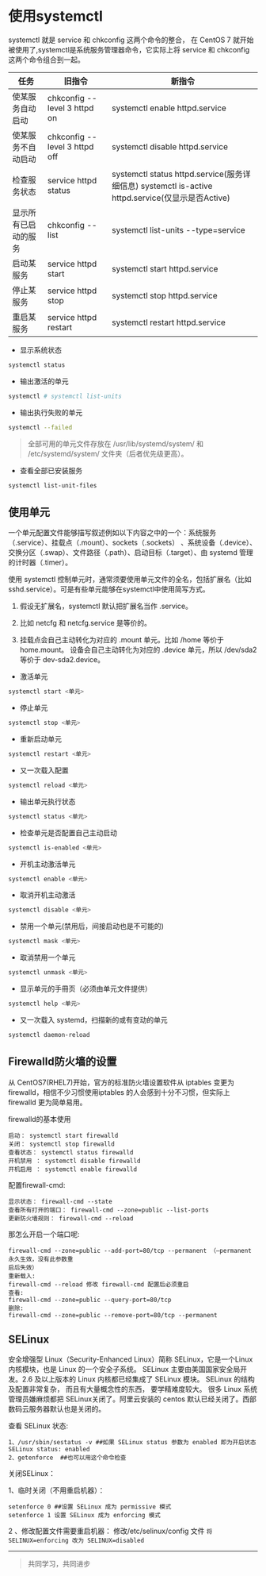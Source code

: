 # 使用systemctl

systemctl 就是 service 和 chkconfig 这两个命令的整合， 在 CentOS 7 就开始被使用了,systemctl是系统服务管理器命令，它实际上将 service 和 chkconfig 这两个命令组合到一起。

任务 | 旧指令 | 新指令
--- | --- | ---
使某服务自动启动 | chkconfig --level 3 httpd on | systemctl enable httpd.service
使某服务不自动启动 | chkconfig --level 3 httpd off | systemctl disable httpd.service
检查服务状态 | service httpd status | systemctl status httpd.service(服务详细信息) systemctl is-active httpd.service(仅显示是否Active)
显示所有已启动的服务 | chkconfig --list | systemctl list-units --type=service
启动某服务 | service httpd start | systemctl start httpd.service
停止某服务 | service httpd stop | systemctl stop httpd.service
重启某服务 | service httpd restart | systemctl restart httpd.service

* 显示系统状态

```bash
systemctl status
```

* 输出激活的单元

```bash
systemctl # systemctl list-units
```

* 输出执行失败的单元

```bash
systemctl --failed
```

> 全部可用的单元文件存放在 /usr/lib/systemd/system/ 和 /etc/systemd/system/ 文件夹（后者优先级更高）。

* 查看全部已安装服务

```bash
systemctl list-unit-files
```

## 使用单元

一个单元配置文件能够描写叙述例如以下内容之中的一个：系统服务（.service）、挂载点（.mount）、sockets（.sockets） 、系统设备（.device）、交换分区（.swap）、文件路径（.path）、启动目标（.target）、由 systemd 管理的计时器（.timer）。

使用 systemctl 控制单元时，通常须要使用单元文件的全名，包括扩展名（比如 sshd.service）。可是有些单元能够在systemctl中使用简写方式。

1. 假设无扩展名，systemctl 默认把扩展名当作 .service。

2. 比如 netcfg 和 netcfg.service 是等价的。

3. 挂载点会自己主动转化为对应的 .mount 单元。比如 /home 等价于 home.mount。
设备会自己主动转化为对应的 .device 单元，所以 /dev/sda2 等价于 dev-sda2.device。

* 激活单元

```bash
systemctl start <单元>
```

* 停止单元

```bash
systemctl stop <单元>
```

* 重新启动单元

```bash
systemctl restart <单元>
```

* 又一次载入配置

```bash
systemctl reload <单元>
```

* 输出单元执行状态

```bash
systemctl status <单元>
```

* 检查单元是否配置自己主动启动

```bash
systemctl is-enabled <单元>
```

* 开机主动激活单元

```bash
systemctl enable <单元>
```

* 取消开机主动激活

```bash
systemctl disable <单元>
```

* 禁用一个单元(禁用后，间接启动也是不可能的)

```bash
systemctl mask <单元>
```

* 取消禁用一个单元

```bash
systemctl unmask <单元>
```

* 显示单元的手冊页（必须由单元文件提供）

```bash
systemctl help <单元>
```

* 又一次载入 systemd，扫描新的或有变动的单元

```bash
systemctl daemon-reload
```

## Firewalld防火墙的设置

从 CentOS7(RHEL7)开始，官方的标准防火墙设置软件从 iptables 变更为 firewalld，相信不少习惯使用iptables 的人会感到十分不习惯，但实际上 firewalld 更为简单易用。

firewalld的基本使用
```
启动： systemctl start firewalld
关闭： systemctl stop firewalld
查看状态： systemctl status firewalld
开机禁用 ： systemctl disable firewalld
开机启用 ： systemctl enable firewalld
```

配置firewall-cmd:
```
显示状态： firewall-cmd --state
查看所有打开的端口： firewall-cmd --zone=public --list-ports
更新防火墙规则： firewall-cmd --reload
```

那怎么开启一个端口呢:
```
firewall-cmd --zone=public --add-port=80/tcp --permanent （–permanent 永久生效，没有此参数重
启后失效）
重新载入:
firewall-cmd --reload 修改 firewall-cmd 配置后必须重启
查看:
firewall-cmd --zone=public --query-port=80/tcp
删除:
firewall-cmd --zone=public --remove-port=80/tcp --permanent
```

## SELinux

安全增强型 Linux（Security-Enhanced Linux）简称 SELinux，它是一个Linux 内核模块，也是 Linux 的一个安全子系统。
SELinux 主要由美国国家安全局开发。2.6 及以上版本的 Linux 内核都已经集成了 SELinux 模块。
SELinux 的结构及配置非常复杂， 而且有大量概念性的东西， 要学精难度较大。 很多 Linux 系统管理员嫌麻烦都把 SELinux关闭了。阿里云安装的 centos 默认已经关闭了。西部数码云服务器默认也是关闭的。

查看 SELinux  状态:
```
1、/usr/sbin/sestatus -v ##如果 SELinux status 参数为 enabled 即为开启状态
SELinux status: enabled
2、getenforce  ##也可以用这个命令检查
```

关闭SELinux：

1、临时关闭（不用重启机器）：
```
setenforce 0 ##设置 SELinux 成为 permissive 模式
setenforce 1 设置 SELinux 成为 enforcing 模式
```

2 、修改配置文件需要重启机器：
修改/etc/selinux/config  文件
`将 SELINUX=enforcing 改为 SELINUX=disabled`

___
> 共同学习，共同进步
